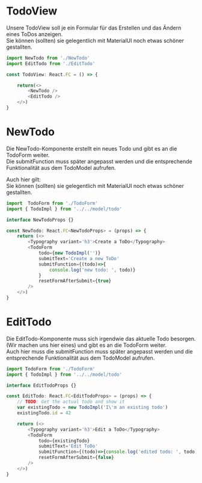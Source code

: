 # TodoView
Unsere TodoView soll je ein Formular für das Erstellen und das Ändern eines ToDos anzeigen.  
Sie können (sollten) sie gelegentlich mit MaterialUI noch etwas schöner gestallten.

```typescript
import NewTodo from './NewTodo'
import EditTodo from './EditTodo'

const TodoView: React.FC = () => {

    return(<>
        <NewTodo />
        <EditTodo />
    </>)
}
```

# NewTodo
Die NewTodo-Komponente erstellt ein neues Todo und gibt es an die TodoForm weiter.  
Die submitFunction muss später angepasst werden und die entsprechende Funktionalität aus dem TodoModel aufrufen.

Auch hier gilt:  
Sie können (sollten) sie gelegentlich mit MaterialUI noch etwas schöner gestallten.

```typescript
import  TodoForm from './TodoForm'
import { TodoImpl } from '../../model/todo'

interface NewTodoProps {}

const NewTodo: React.FC<NewTodoProps> = (props) => {
    return (<>
        <Typography variant='h3'>Create a ToDo</Typography>
        <TodoForm
            todo={new TodoImpl('')}
            submitText='Create a new ToDo'
            submitFunction={(todo)=>{
                console.log('new todo: ', todo)}
            }
            resetFormAfterSubmit={true}
        />
    </>)
}
```

# EditTodo
Die EditTodo-Komponente muss sich irgendwie das aktuelle Todo besorgen. (Wir machen uns hier eines) und gibt es an die TodoForm weiter.  
Auch hier muss die submitFunction muss später angepasst werden und die entsprechende Funktionalität aus dem TodoModel aufrufen.

```typescript
import TodoForm from './TodoForm'
import { TodoImpl } from '../../model/todo'

interface EditTodoProps {}

const EditTodo: React.FC<EditTodoProps> = (props) => {
    // TODO: Get the actual todo and show it
    var existingTodo = new TodoImpl('I\'m an existing todo')
    existingTodo.id = 42

    return (<>
        <Typography variant='h3'>Edit a ToDo</Typography>
        <TodoForm
            todo={existingTodo}
            submitText='Edit ToDo'
            submitFunction={(todo)=>{console.log('edited todo: ', todo)}}
            resetFormAfterSubmit={false}
        />
    </>)
}
```
